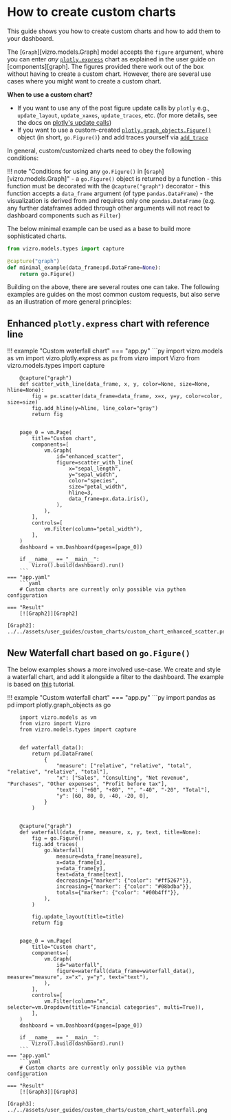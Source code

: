 # How to create custom charts

This guide shows you how to create custom charts and how to add them to your dashboard.

The [`Graph`][vizro.models.Graph] model accepts the `figure` argument, where you can enter _any_ [`plotly.express`](https://plotly.com/python/plotly-express/) chart as explained in the user guide on [components][graph].
The figures provided there work out of the box without having to create a custom chart. However, there are several use cases where you might want to create a custom chart.

**When to use a custom chart?**

- If you want to use any of the post figure update calls by `plotly` e.g., `update_layout`, `update_xaxes`, `update_traces`, etc. (for more details, see the docs on [plotly's update calls](https://plotly.com/python/creating-and-updating-figures/#other-update-methods))
- If you want to use a custom-created [`plotly.graph_objects.Figure()`](https://plotly.com/python/graph-objects/) object (in short, `go.Figure()`) and add traces yourself via [`add_trace`](https://plotly.com/python/creating-and-updating-figures/#adding-traces)

In general, custom/customized charts need to obey the following conditions:

!!! note "Conditions for using any `go.Figure()` in [`Graph`][vizro.models.Graph]"
    - a `go.Figure()` object is returned by a function
    - this function must be decorated with the `@capture("graph")` decorator
    - this function accepts a `data_frame` argument (of type `pandas.DataFrame`)
    - the visualization is derived from and requires only one `pandas.DataFrame` (e.g. any further dataframes added through other arguments will not react to dashboard components such as `Filter`)

The below minimal example can be used as a base to build more sophisticated charts.

```py title="Minimal example of a custom chart"
from vizro.models.types import capture

@capture("graph")
def minimal_example(data_frame:pd.DataFrame=None):
    return go.Figure()
```

Building on the above, there are several routes one can take. The following examples are guides on the most common custom requests, but also serve as an illustration of more general principles:

## Enhanced `plotly.express` chart with reference line

!!! example "Custom waterfall chart"
    === "app.py"
        ```py
        import vizro.models as vm
        import vizro.plotly.express as px
        from vizro import Vizro
        from vizro.models.types import capture


        @capture("graph")
        def scatter_with_line(data_frame, x, y, color=None, size=None, hline=None):
            fig = px.scatter(data_frame=data_frame, x=x, y=y, color=color, size=size)
            fig.add_hline(y=hline, line_color="gray")
            return fig


        page_0 = vm.Page(
            title="Custom chart",
            components=[
                vm.Graph(
                    id="enhanced_scatter",
                    figure=scatter_with_line(
                        x="sepal_length",
                        y="sepal_width",
                        color="species",
                        size="petal_width",
                        hline=3,
                        data_frame=px.data.iris(),
                    ),
                ),
            ],
            controls=[
                vm.Filter(column="petal_width"),
            ],
        )
        dashboard = vm.Dashboard(pages=[page_0])

        if __name__ == "__main__":
            Vizro().build(dashboard).run()
        ```
    === "app.yaml"
        ```yaml
        # Custom charts are currently only possible via python configuration
        ```
    === "Result"
        [![Graph2]][Graph2]

    [Graph2]: ../../assets/user_guides/custom_charts/custom_chart_enhanced_scatter.png


## New Waterfall chart based on `go.Figure()`

The below examples shows a more involved use-case. We create and style a waterfall chart, and add it alongside a filter to the dashboard. The example is based on [this](https://plotly.com/python/waterfall-charts/) tutorial.

!!! example "Custom waterfall chart"
    === "app.py"
        ```py
        import pandas as pd
        import plotly.graph_objects as go

        import vizro.models as vm
        from vizro import Vizro
        from vizro.models.types import capture


        def waterfall_data():
            return pd.DataFrame(
                {
                    "measure": ["relative", "relative", "total", "relative", "relative", "total"],
                    "x": ["Sales", "Consulting", "Net revenue", "Purchases", "Other expenses", "Profit before tax"],
                    "text": ["+60", "+80", "", "-40", "-20", "Total"],
                    "y": [60, 80, 0, -40, -20, 0],
                }
            )


        @capture("graph")
        def waterfall(data_frame, measure, x, y, text, title=None):
            fig = go.Figure()
            fig.add_traces(
                go.Waterfall(
                    measure=data_frame[measure],
                    x=data_frame[x],
                    y=data_frame[y],
                    text=data_frame[text],
                    decreasing={"marker": {"color": "#ff5267"}},
                    increasing={"marker": {"color": "#08bdba"}},
                    totals={"marker": {"color": "#00b4ff"}},
                ),
            )

            fig.update_layout(title=title)
            return fig


        page_0 = vm.Page(
            title="Custom chart",
            components=[
                vm.Graph(
                    id="waterfall",
                    figure=waterfall(data_frame=waterfall_data(), measure="measure", x="x", y="y", text="text"),
                ),
            ],
            controls=[
                vm.Filter(column="x", selector=vm.Dropdown(title="Financial categories", multi=True)),
            ],
        )
        dashboard = vm.Dashboard(pages=[page_0])

        if __name__ == "__main__":
            Vizro().build(dashboard).run()
        ```
    === "app.yaml"
        ```yaml
        # Custom charts are currently only possible via python configuration
        ```
    === "Result"
        [![Graph3]][Graph3]

    [Graph3]: ../../assets/user_guides/custom_charts/custom_chart_waterfall.png
